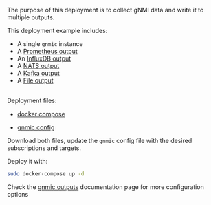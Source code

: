 The purpose of this deployment is to collect gNMI data and write it to multiple outputs.

This deployment example includes:

- A single `gnmic` instance
- A [Prometheus output](../../advanced/multi_outputs/prometheus_output.md)
- An [InfluxDB output](../../advanced/multi_outputs/influxdb_output.md)
- A [NATS output](../../advanced/multi_outputs/nats_output.md)
- A [Kafka output](../../advanced/multi_outputs/kafka_output.md)
- A [File output](../../advanced/multi_outputs/file_output.md)


<div class="mxgraph" style="max-width:100%;border:1px solid transparent;margin:0 auto; display:block;" data-mxgraph="{&quot;page&quot;:12,&quot;zoom&quot;:1.4,&quot;highlight&quot;:&quot;#0000ff&quot;,&quot;nav&quot;:true,&quot;check-visible-state&quot;:true,&quot;resize&quot;:true,&quot;url&quot;:&quot;https://raw.githubusercontent.com/karimra/gnmic/diagrams/diagrams/single_instance_multiple_outputs.drawio&quot;}"></div>

<script type="text/javascript" src="https://cdn.jsdelivr.net/gh/hellt/drawio-js@main/embed2.js?&fetch=https%3A%2F%2Fraw.githubusercontent.com%2Fkarimra%2Fgnmic%2Fdiagrams%2Fsingle_instance_multiple_outputs.drawio" async></script>


Deployment files:

- [docker compose](https://github.com/karimra/gnmic/blob/master/examples/deployments/1.single-instance/5.multiple-outputs/docker-compose.yaml)

- [gnmic config](https://github.com/karimra/gnmic/blob/master/examples/deployments/1.single-instance/5.multiple-outputs/gnmic1.yaml)

Download both files, update the `gnmic` config file with the desired subscriptions and targets.

Deploy it with:

```bash
sudo docker-compose up -d
```

Check the [gnmic outputs](../../advanced/multi_outputs/output_intro.md) documentation page for more configuration options